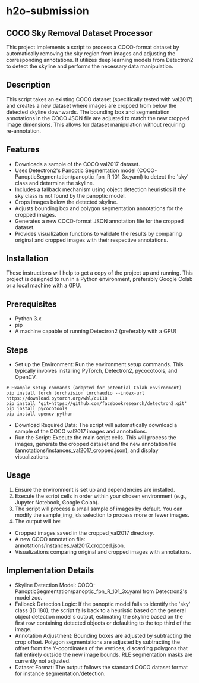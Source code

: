 # h2o-submission


## COCO Sky Removal Dataset Processor
This project implements a script to process a COCO-format dataset by automatically removing the sky region from images and adjusting the corresponding annotations. It utilizes deep learning models from Detectron2 to detect the skyline and performs the necessary data manipulation.

## Description
This script takes an existing COCO dataset (specifically tested with val2017) and creates a new dataset where images are cropped from below the detected skyline downwards. The bounding box and segmentation annotations in the COCO JSON file are adjusted to match the new cropped image dimensions. This allows for dataset manipulation without requiring re-annotation.

## Features
* Downloads a sample of the COCO val2017 dataset.
* Uses Detectron2's Panoptic Segmentation model (COCO-PanopticSegmentation/panoptic_fpn_R_101_3x.yaml) to detect the 'sky' class and determine the skyline.
* Includes a fallback mechanism using object detection heuristics if the sky class is not found by the panoptic model.
* Crops images below the detected skyline.
* Adjusts bounding box and polygon segmentation annotations for the cropped images.
* Generates a new COCO-format JSON annotation file for the cropped dataset.
* Provides visualization functions to validate the results by comparing original and cropped images with their respective annotations.

## Installation
These instructions will help to get a copy of the project up and running. This project is designed to run in a Python environment, preferably Google Colab or a local machine with a GPU.

## Prerequisites
* Python 3.x
* pip
* A machine capable of running Detectron2 (preferably with a GPU)
## Steps
* Set up the Environment: Run the environment setup commands. This typically involves installing PyTorch, Detectron2, pycocotools, and OpenCV.

```
# Example setup commands (adapted for potential Colab environment)
pip install torch torchvision torchaudio --index-url https://download.pytorch.org/whl/cu118
pip install 'git+https://github.com/facebookresearch/detectron2.git'
pip install pycocotools
pip install opencv-python
```

* Download Required Data: The script will automatically download a sample of the COCO val2017 images and annotations.
* Run the Script: Execute the main script cells. This will process the images, generate the cropped dataset and the new annotation file (annotations/instances_val2017_cropped.json), and display visualizations.

## Usage
1. Ensure the environment is set up and dependencies are installed.
2. Execute the script cells in order within your chosen environment (e.g., Jupyter Notebook, Google Colab).
3. The script will process a small sample of images by default. You can modify the sample_img_ids selection to process more or fewer images.
4. The output will be:
* Cropped images saved in the cropped_val2017 directory.
* A new COCO annotation file: annotations/instances_val2017_cropped.json.
* Visualizations comparing original and cropped images with annotations.

## Implementation Details
* Skyline Detection Model: COCO-PanopticSegmentation/panoptic_fpn_R_101_3x.yaml from Detectron2's model zoo.
* Fallback Detection Logic: If the panoptic model fails to identify the 'sky' class (ID 180), the script falls back to a heuristic based on the general object detection model's output, estimating the skyline based on the first row containing detected objects or defaulting to the top third of the image.
* Annotation Adjustment: Bounding boxes are adjusted by subtracting the crop offset. Polygon segmentations are adjusted by subtracting the offset from the Y-coordinates of the vertices, discarding polygons that fall entirely outside the new image bounds. RLE segmentation masks are currently not adjusted.
* Dataset Format: The output follows the standard COCO dataset format for instance segmentation/detection.

